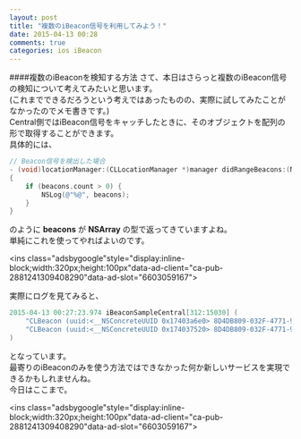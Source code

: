 ```yaml
---
layout: post
title: "複数のiBeacon信号を利用してみよう！"
date: 2015-04-13 00:28
comments: true
categories: ios iBeacon
---
```


####複数のiBeaconを検知する方法
さて、本日はさらっと複数のiBeacon信号の検知について考えてみたいと思います。  
(これまでできるだろうという考えではあったものの、実際に試してみたことがなかったのでメモ書きです。)  
Central側ではiBeacon信号をキャッチしたときに、そのオブジェクトを配列の形で取得することができます。  
具体的には、  

```objective-c
// Beacon信号を検出した場合
- (void)locationManager:(CLLocationManager *)manager didRangeBeacons:(NSArray *)beacons inRegion:(CLBeaconRegion *)region
{
	if (beacons.count > 0) {
		NSLog(@"%@", beacons);
	}
}
```

のように **beacons** が **NSArray** の型で返ってきていますよね。  
単純にこれを使ってやればよいのです。  

<script async src="//pagead2.googlesyndication.com/pagead/js/adsbygoogle.js"></script>
<ins class="adsbygoogle"style="display:inline-block;width:320px;height:100px"data-ad-client="ca-pub-2881241309408290"data-ad-slot="6603059167"></ins>
<script>
(adsbygoogle = window.adsbygoogle || []).push({});
</script>

<!-- more -->

実際にログを見てみると、  

```objective-c
2015-04-13 00:27:23.974 iBeaconSampleCentral[312:15030] (
	"CLBeacon (uuid:<__NSConcreteUUID 0x17403a6e0> 8D4DB809-032F-4771-96F3-99BD5C25F924, major:1, minor:2, proximity:1 +/- 0.07m, rssi:-35)",
	"CLBeacon (uuid:<__NSConcreteUUID 0x174037520> 8D4DB809-032F-4771-96F3-99BD5C25F924, major:1, minor:2, proximity:1 +/- 0.20m, rssi:-45)"
)
```

となっています。  
最寄りのiBeaconのみを使う方法ではできなかった何か新しいサービスを実現できるかもしれませんね。  
今日はここまで。  


<script async src="//pagead2.googlesyndication.com/pagead/js/adsbygoogle.js"></script>
<ins class="adsbygoogle"style="display:inline-block;width:320px;height:100px"data-ad-client="ca-pub-2881241309408290"data-ad-slot="6603059167"></ins>
<script>
(adsbygoogle = window.adsbygoogle || []).push({});
</script>
